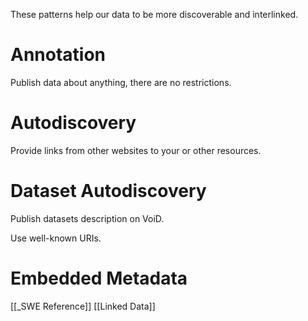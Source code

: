 These patterns help our data to be more discoverable and interlinked.

# Annotation
Publish data about anything, there are no restrictions.

# Autodiscovery
Provide links from other websites to your or other resources.

# Dataset Autodiscovery
Publish datasets description on VoiD.

Use well-known URIs.

# Embedded Metadata



[[_SWE Reference]]
[[Linked Data]]
